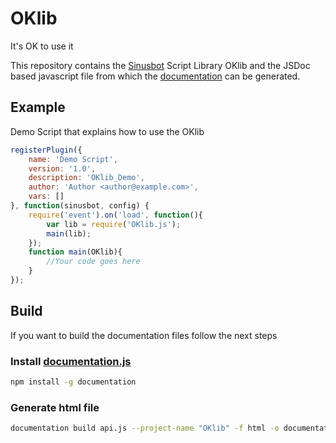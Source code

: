 # OKlib

It's OK to use it

This repository contains the [Sinusbot](https://www.sinusbot.com/) Script Library OKlib and the JSDoc based javascript file from which the [documentation](http://www.server-n2.de/OKlib/external) can be generated.

## Example

Demo Script that explains how to use the OKlib


```javascript
registerPlugin({
    name: 'Demo Script',
    version: '1.0',
    description: 'OKlib_Demo',
    author: 'Author <author@example.com>',
    vars: []
}, function(sinusbot, config) {
    require('event').on('load', function(){
        var lib = require('OKlib.js');
        main(lib);
    });
    function main(OKlib){
        //Your code goes here
    }
});
```

## Build

If you want to build the documentation files follow the next steps

### Install [documentation.js](https://github.com/documentationjs/documentation)

```bash
npm install -g documentation
```
### Generate html file

```bash
documentation build api.js --project-name "OKlib" -f html -o documentation
```
